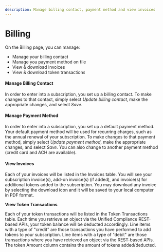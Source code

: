 ```yaml
---
description: Manage billing contact, payment method and view invoices
---
```


# Billing

On the Billing page, you can manage:

* Manage your billing contact
* Manage you payment method on file
* View & download Invoices
* View & download token transactions

#### Manage Billing Contact

In order to enter into a subscription, you set up a billing contact.  To make changes to that contact, simply select _Update billing contact_, make the appropriate changes, and select _Save_.

#### Manage Payment Method

In order to enter into a subscription, you set up a default payment method.  Your default payment method will be used for recurring charges, such as the annual renewal of your subscription. To make changes to that payment method, simply select _Update payment method_, make the appropriate changes, and select _Save_.  You can also change to another payment method (credit card and ACH are available).

#### View Invoices

Each of your invoices will be listed in the Invoices table.  You will see your subscription invoice(s), add-on invoice(s) (if added), and invoice(s) for additional tokens added to the subscription.  You may download any invoice by selecting the download icon and it will be saved to your local computer in PDF format.

**View Token Transactions**

Each of your token transactions will be listed in the Token Transactions table.  Each time you retrieve an object via the Unified Compliance REST-based APIs, your token balance will be deducted accordingly.  Line items with a type of "credit" are those transactions you have performed to add tokens to your subscription.  Line items with a type of "debit" are those transactions where you have retrieved an object via the REST-based APIs.  The token Amount column contains the amount of tokens added/deducted.

####
